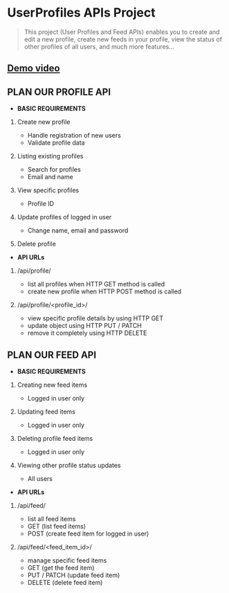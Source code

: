 # UserProfiles APIs Project
> This project (User Profiles and Feed APIs) enables you to create and edit a new profile, create new feeds in your profile, view the status of other profiles of all users, and much more features...
## [Demo video](https://drive.google.com/file/d/1I43UTQK8iw3Pvx_3hDbwm1w5HAnir6d2/view?usp=sharing)

## PLAN OUR PROFILE API
- **BASIC REQUIREMENTS**
1. Create new profile 
   - Handle registration of new users
   - Validate profile data 
   
2. Listing existing profiles
   - Search for profiles
   - Email and name
   
3. View specific profiles
   - Profile ID
   
4. Update profiles of logged in user
   - Change name, email and password
   
5. Delete profile


- **API URLs**
1. /api/profile/
   - list all profiles when HTTP GET method is called
   - create new profile when HTTP POST method is called

2. /api/profile/<profile_id>/
   - view specific profile details by using HTTP GET
   - update object using HTTP PUT / PATCH
   - remove it completely using HTTP DELETE 

## PLAN OUR FEED API
- **BASIC REQUIREMENTS**
1. Creating new feed items
   - Logged in user only
3. Updating feed items
   - Logged in user only
5. Deleting profile feed items
   - Logged in user only

6. Viewing other profile status updates
   - All users
  
- **API URLs**
1. /api/feed/
   - list all feed items
   - GET (list feed items)
   - POST (create feed item for logged in user)

2. /api/feed/<feed_item_id>/
   - manage specific feed items
   - GET (get the feed item)
   - PUT / PATCH (update feed item)
   - DELETE (delete feed item)
